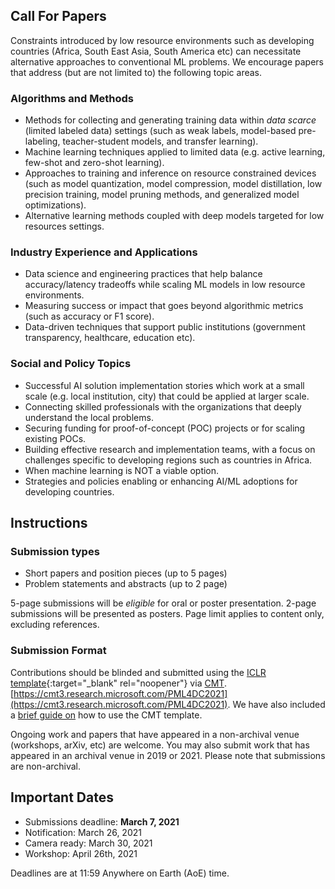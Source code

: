 ## Call For Papers

Constraints introduced by low resource environments such as developing countries (Africa, South East Asia, South America etc) can  necessitate alternative approaches to conventional ML problems. We encourage papers that address (but are not limited to) the following topic areas. 

### Algorithms and Methods 

- Methods for collecting and generating training data within _data scarce_ (limited labeled data) settings (such as weak labels, model-based pre-labeling, teacher-student models, and transfer learning).
- Machine learning techniques applied to limited data (e.g. active learning, few-shot and zero-shot learning).
- Approaches to training and inference on resource constrained devices (such as model quantization, model compression, model distillation, low precision training, model pruning methods, and generalized model optimizations).
- Alternative learning methods coupled with deep models targeted for low resources settings.

### Industry Experience and Applications

- Data science and engineering practices that help balance accuracy/latency tradeoffs while scaling ML models in low resource environments.
- Measuring success or impact that goes beyond algorithmic metrics (such as accuracy or F1 score).
- Data-driven techniques that support public institutions (government transparency, healthcare, education etc).

### Social and Policy Topics 

- Successful AI solution implementation stories which work at a small scale (e.g. local institution, city) that could be applied at larger scale.
- Connecting skilled professionals with the organizations that deeply understand the local problems.
- Securing funding for proof-of-concept (POC) projects or for scaling existing POCs.
- Building effective research and implementation teams, with a focus on challenges specific to developing regions such as countries in Africa.
- When machine learning is NOT a viable option.
- Strategies and policies enabling or enhancing AI/ML adoptions for developing countries.

## Instructions

### Submission types
- Short papers and position pieces (up to 5 pages)
- Problem statements and abstracts (up to 2 page)

5-page submissions will be _eligible_ for oral or poster presentation. 2-page submissions will be presented as posters. Page limit applies to content only, excluding references.

### Submission Format
Contributions should be blinded and submitted using the [ICLR template](https://github.com/ICLR/Master-Template/blob/master/archive/iclr2020.zip){:target="_blank" rel="noopener"} via [CMT](https://cmt3.research.microsoft.com/PML4DC2021).   
[https://cmt3.research.microsoft.com/PML4DC2021](https://cmt3.research.microsoft.com/PML4DC2021).
We have also included a [brief guide on](formatting) how to use the CMT template.

Ongoing work and papers that have appeared in a non-archival venue (workshops, arXiv, etc) are welcome. You may also submit work that has appeared in an archival venue in 2019 or 2021. Please note that submissions are non-archival.

## Important Dates

- Submissions deadline:         **March 7, 2021**
- Notification:                 March 26, 2021
- Camera ready:                 March 30, 2021
- Workshop:                     April 26th, 2021

Deadlines are at 11:59 Anywhere on Earth (AoE) time.

